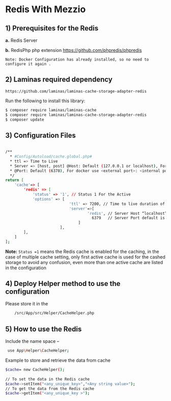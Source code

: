 # Redis With Mezzio

## 1) Prerequisites for the Redis

**a.** Redis Server 
    
**b.** RedisPhp php extension https://github.com/phpredis/phpredis

	Note: Docker Configuration has already installed, so no need to configure it again .

## 2) Laminas required dependency

`https://github.com/laminas/laminas-cache-storage-adapter-redis`

Run the following to install this library:

```sh
$ composer require laminas/laminas-cache
$ composer require laminas/laminas-cache-storage-adapter-redis
$ composer update
```

## 3) Configuration Files
```sh
 
/**
  * #Config/Autoload/cache.global.php#
  * ttl => Time to Live
  * Server => [host, post] @Host: Default (127.0.0.1 or localhost), For docker it is the name of connected "link" 
  * @Port: Default (6378), For docker use <external port>: <internal port> use internal port
  */
return [ 
    'cache'=> [   
        'redis' => [ 
            'status' => '1', // Status 1 For the Active         
            'options' => [
                            'ttl' => 7200, // Time to live duration of cache
                            'server'=>[
                                    'redis', // Server Host “localhost”
                                      6379   // Server Port default is 6379 
                                ]                
                        ],
        ],
    ]
];
```

**Note:** `Status =1` means the Redis cache is enabled for the caching, in the case of multiple cache setting, only first active cache is used for the cashed storage to avoid any confusion, even more than one active cache are listed in the configuration

## 4) Deploy Helper method to use the configuration
Please store it in the 
```sh
    /src/App/src/Helper/CacheHelper.php   
```

## 5) How to use the Redis 

Include the name space –
```sh  
 use App\Helper\CacheHelper;
 ```


Example to store and retrieve the data from cache 
 
 ```sh
 $cache= new CacheHelper();      
        
 // To set the data in the Redis cache 
 $cache->setItem("<any_unique_key>","<Any string value>");
 // To get the data from the Redis cache 
 $cache->getItem("<any_unique_key >"); 
 ```


